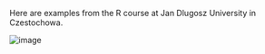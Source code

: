 
Here are examples from the R course at Jan Dlugosz University in Czestochowa.

![image](https://github.com/ZubkoKarina/ZubkoK_R/assets/57664889/be841de9-0cd8-40a5-a9bc-5daa6b85dad5)


